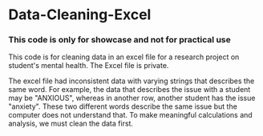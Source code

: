 # Data-Cleaning-Excel

### This code is only for showcase and not for practical use

This code is for cleaning data in an excel file for a research project on student's mental health.
The Excel file is private.

The excel file had inconsistent data with varying strings that describes the same word.
For example, the data that describes the issue with a student may be "ANXIOUS", whereas in another row, another student has the issue "anxiety".
These two different words describe the same issue but the computer does not understand that.
To make meaningful calculations and analysis, we must clean the data first.
